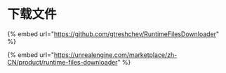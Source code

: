 # 下载文件

{% embed url="https://github.com/gtreshchev/RuntimeFilesDownloader" %}

{% embed url="https://unrealengine.com/marketplace/zh-CN/product/runtime-files-downloader" %}
